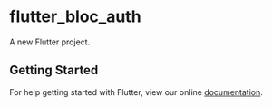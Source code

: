 # flutter_bloc_auth

A new Flutter project.

## Getting Started

For help getting started with Flutter, view our online
[documentation](https://flutter.io/).
